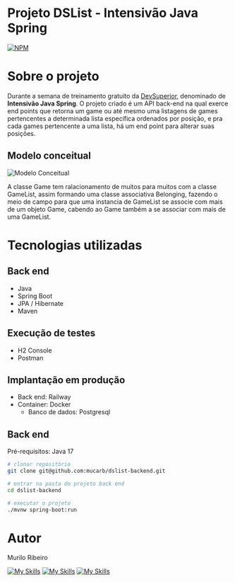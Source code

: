 # Projeto DSList - Intensivão Java Spring
[![NPM](https://img.shields.io/npm/l/react)](https://github.com/mucarb/dslist-backend/blob/main/LICENSE)

# Sobre o projeto

Durante a semana de treinamento gratuito da [DevSuperior](https://devsuperior.com "Site da DevSuperior"), denominado de **Intensivão Java Spring**.
O projeto criado é um API back-end na qual exerce end points que retorna um game ou até mesmo uma listagens de games pertencentes a determinada lista específica ordenados por posição, e pra cada games
pertencente a uma lista, há um end point para alterar suas posições.

## Modelo conceitual

![Modelo Conceitual](https://github.com/mucarb/assets/blob/main/sds-dslist/modelo_conceitual.png)

A classe Game tem ralacionamento de muitos para muitos com a classe GameList, assim formando uma classe associativa Belonging, fazendo o meio de campo para que uma instancia de GameList se associe com
mais de um objeto Game, cabendo ao Game também a se associar com mais de uma GameList.
# Tecnologias utilizadas

## Back end
- Java
- Spring Boot
- JPA / Hibernate
- Maven
## Execução de testes
- H2 Console
- Postman
## Implantação em produção
- Back end: Railway
- Container: Docker
    - Banco de dados: Postgresql

## Back end
Pré-requisitos: Java 17

```bash
# clonar repositório
git clone git@github.com:mucarb/dslist-backend.git

# entrar na pasta do projeto back end
cd dslist-backend

# executar o projeto
./mvnw spring-boot:run
```

# Autor

Murilo Ribeiro

[![My Skills](https://skillicons.dev/icons?i=linkedin)](https://www.linkedin.com/in/murilo-rb60)
[![My Skills](https://skillicons.dev/icons?i=github)](https://github.com/mucarb)
[![My Skills](https://skillicons.dev/icons?i=instagram)](https://www.instagram.com/murilo.r10)

